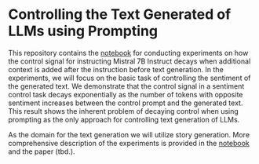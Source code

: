 # Controlling the Text Generated of LLMs using Prompting

This repository contains the [notebook](./control-prompting-mistral7b-instruct.ipynb) for conducting experiments on how the control signal for instructing Mistral 7B Instruct decays when additional context is added after the instruction before text generation. In the experiments, we will focus on the basic task of controlling the sentiment of the generated text. We demonstrate that the control signal in a sentiment control task decays exponentially as the number of tokens with opposite sentiment increases between the control prompt and the generated text. This result shows the inherent problem of decaying control when using prompting as the only approach for controlling text generation of LLMs. 

As the domain for the text generation we will utilize story generation. More comprehensive description of the experiments is provided in the [notebook](./control-prompting-mistral7b-instruct.ipynb) and the paper (tbd.).